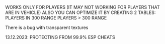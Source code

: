 WORKS ONLY FOR PLAYERS (IT MAY NOT WORKING FOR PLAYERS THAT ARE IN VEHICLE)
ALSO YOU CAN OPTIMIZE IT BY CREATING 2 TABLES:
PLAYERS IN 300 RANGE
PLAYERS > 300 RANGE

There is a bug with transparent textures

13.12.2023:
  PROTECTING FROM 99.9% ESP CHEATS
